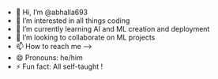 - 👋 Hi, I’m @abhalla693
- 👀 I’m interested in all things coding
- 🌱 I’m currently learning AI and ML creation and deployment
- 💞️ I’m looking to collaborate on ML projects 
- 📫 How to reach me --> 
- 😄 Pronouns: he/him
- ⚡ Fun fact: All self-taught !

<!---
abhalla693/abhalla693 is a ✨ special ✨ repository because its `README.md` (this file) appears on your GitHub profile.
You can click the Preview link to take a look at your changes.
--->
